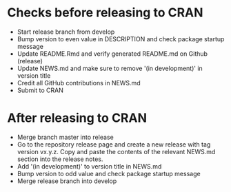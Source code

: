 
# Checks before releasing to CRAN

* Start release branch from develop
* Bump version to even value in DESCRIPTION and check package startup message
* Update README.Rmd and verify generated README.md on Github (release)
* Update NEWS.md and make sure to remove '(in development)' in version title
* Credit all GitHub contributions in NEWS.md
* Submit to CRAN

# After releasing to CRAN

* Merge branch master into release
* Go to the repository release page and create a new release with tag version vx.y.z. Copy and paste the contents of the relevant NEWS.md section into the release notes.
* Add '(in development)' to version title in NEWS.md
* Bump version to odd value and check package startup message
* Merge release branch into develop
